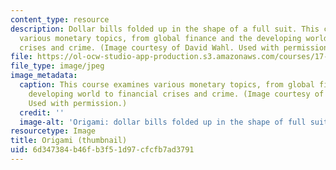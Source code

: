 ```yaml
---
content_type: resource
description: Dollar bills folded up in the shape of a full suit. This course examines
  various monetary topics, from global finance and the developing world to financial
  crises and crime. (Image courtesy of David Wahl. Used with permission.)
file: https://ol-ocw-studio-app-production.s3.amazonaws.com/courses/17-125-the-politics-of-global-financial-relations-fall-2007/6d347384b46fb3f51d97cfcfb7ad3791_17-125f07-th.jpg
file_type: image/jpeg
image_metadata:
  caption: This course examines various monetary topics, from global finance and the
    developing world to financial crises and crime. (Image courtesy of [David Wahl](http://www.creativecreativity.com/).
    Used with permission.)
  credit: ''
  image-alt: 'Origami: dollar bills folded up in the shape of full suit.'
resourcetype: Image
title: Origami (thumbnail)
uid: 6d347384-b46f-b3f5-1d97-cfcfb7ad3791
---
```

